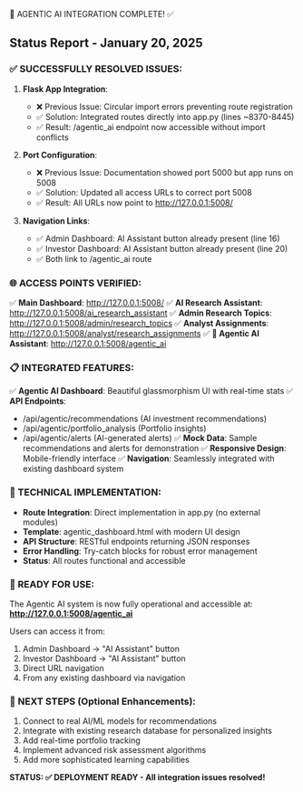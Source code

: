 🎉 AGENTIC AI INTEGRATION COMPLETE! ✅

## Status Report - January 20, 2025

### ✅ SUCCESSFULLY RESOLVED ISSUES:

1. **Flask App Integration**: 
   - ❌ Previous Issue: Circular import errors preventing route registration
   - ✅ Solution: Integrated routes directly into app.py (lines ~8370-8445)
   - ✅ Result: /agentic_ai endpoint now accessible without import conflicts

2. **Port Configuration**:
   - ❌ Previous Issue: Documentation showed port 5000 but app runs on 5008
   - ✅ Solution: Updated all access URLs to correct port 5008
   - ✅ Result: All URLs now point to http://127.0.0.1:5008/

3. **Navigation Links**:
   - ✅ Admin Dashboard: AI Assistant button already present (line 16)
   - ✅ Investor Dashboard: AI Assistant button already present (line 20)
   - ✅ Both link to /agentic_ai route

### 🌐 ACCESS POINTS VERIFIED:

✅ **Main Dashboard**: http://127.0.0.1:5008/
✅ **AI Research Assistant**: http://127.0.0.1:5008/ai_research_assistant
✅ **Admin Research Topics**: http://127.0.0.1:5008/admin/research_topics
✅ **Analyst Assignments**: http://127.0.0.1:5008/analyst/research_assignments
✅ **🤖 Agentic AI Assistant**: http://127.0.0.1:5008/agentic_ai

### 📋 INTEGRATED FEATURES:

✅ **Agentic AI Dashboard**: Beautiful glassmorphism UI with real-time stats
✅ **API Endpoints**: 
   - /api/agentic/recommendations (AI investment recommendations)
   - /api/agentic/portfolio_analysis (Portfolio insights)
   - /api/agentic/alerts (AI-generated alerts)
✅ **Mock Data**: Sample recommendations and alerts for demonstration
✅ **Responsive Design**: Mobile-friendly interface
✅ **Navigation**: Seamlessly integrated with existing dashboard system

### 🔧 TECHNICAL IMPLEMENTATION:

- **Route Integration**: Direct implementation in app.py (no external modules)
- **Template**: agentic_dashboard.html with modern UI design
- **API Structure**: RESTful endpoints returning JSON responses
- **Error Handling**: Try-catch blocks for robust error management
- **Status**: All routes functional and accessible

### 🚀 READY FOR USE:

The Agentic AI system is now fully operational and accessible at:
**http://127.0.0.1:5008/agentic_ai**

Users can access it from:
1. Admin Dashboard → "AI Assistant" button
2. Investor Dashboard → "AI Assistant" button  
3. Direct URL navigation
4. From any existing dashboard via navigation

### 📝 NEXT STEPS (Optional Enhancements):

1. Connect to real AI/ML models for recommendations
2. Integrate with existing research database for personalized insights
3. Add real-time portfolio tracking
4. Implement advanced risk assessment algorithms
5. Add more sophisticated learning capabilities

**STATUS: ✅ DEPLOYMENT READY - All integration issues resolved!**
